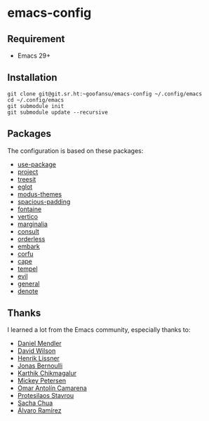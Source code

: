 # emacs-config

## Requirement
- Emacs 29+

## Installation

```shell
git clone git@git.sr.ht:~goofansu/emacs-config ~/.config/emacs
cd ~/.config/emacs
git submodule init
git submodule update --recursive
```

## Packages

The configuration is based on these packages:

- [use-package](https://www.gnu.org/software/emacs/manual/html_mono/use-package.html)
- [project](https://www.gnu.org/software/emacs/manual/html_node/emacs/Projects.html)
- [treesit](https://www.gnu.org/software/emacs/manual/html_node/elisp/Parsing-Program-Source.html)
- [eglot](https://www.gnu.org/software/emacs/manual/html_mono/eglot.html)
- [modus-themes](https://github.com/protesilaos/modus-themes)
- [spacious-padding](https://github.com/protesilaos/spacious-padding)
- [fontaine](https://github.com/protesilaos/fontaine)
- [vertico](https://github.com/minad/vertico)
- [marginalia](https://github.com/minad/marginalia)
- [consult](https://github.com/minad/consult)
- [orderless](https://github.com/oantolin/orderless)
- [embark](https://github.com/oantolin/embark)
- [corfu](https://github.com/minad/corfu)
- [cape](https://github.com/minad/cape)
- [tempel](https://github.com/minad/tempel)
- [evil](https://github.com/emacs-evil/evil)
- [general](https://github.com/noctuid/general.el)
- [denote](https://github.com/protesilaos/denote)

## Thanks

I learned a lot from the Emacs community, especially thanks to:

- [Daniel Mendler](https://github.com/minad)
- [David Wilson](https://systemcrafters.net/)
- [Henrik Lissner](https://github.com/hlissner)
- [Jonas Bernoulli](https://github.com/tarsius)
- [Karthik Chikmagalur](https://github.com/karthink)
- [Mickey Petersen](https://www.masteringemacs.org/)
- [Omar Antolín Camarena](https://github.com/oantolin)
- [Protesilaos Stavrou](https://protesilaos.com/)
- [Sacha Chua](https://sachachua.com/)
- [Álvaro Ramírez](https://xenodium.com/)

